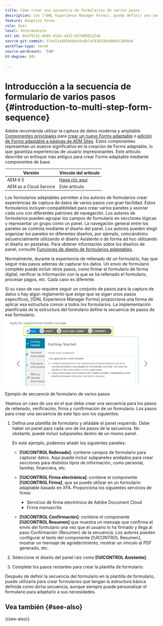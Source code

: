 ```yaml
---
title: Cómo crear una secuencia de formularios de varios pasos
description: Con [!DNL Experience Manager Forms], puede definir una secuencia de paneles de formulario para que los usuarios se desplacen por un formulario adaptable y lo rellenen.
feature: Adaptive Forms
role: User
level: Intermediate
exl-id: 6b3f9131-db6b-451b-a932-b57d809222eb
source-git-commit: 57e421a865b664c0adb7af93b33bd4b6b32049ab
workflow-type: tm+mt
source-wordcount: '549'
ht-degree: 88%

---
```


# Introducción a la secuencia de formulario de varios pasos {#introduction-to-multi-step-form-sequence}

<span class="preview"> Adobe recomienda utilizar la captura de datos moderna y ampliable [Componentes principales](https://experienceleague.adobe.com/docs/experience-manager-core-components/using/adaptive-forms/introduction.html?lang=es) para [crear un nuevo Forms adaptable](/help/forms/creating-adaptive-form-core-components.md) o [adición de Forms adaptable a páginas de AEM Sites](/help/forms/create-or-add-an-adaptive-form-to-aem-sites-page.md). Estos componentes representan un avance significativo en la creación de Forms adaptable, lo que garantiza experiencias de usuario impresionantes. Este artículo describe un enfoque más antiguo para crear Forms adaptable mediante componentes de base. </span>

| Versión | Vínculo del artículo |
| -------- | ---------------------------- |
| AEM 6.5 | [Haga clic aquí](https://experienceleague.adobe.com/docs/experience-manager-65/forms/adaptive-forms-basic-authoring/introduction-form-sequence.html) |
| AEM as a Cloud Service | Este artículo |

Los formularios adaptables permiten a los autores de formularios crear experiencias de captura de datos de varios pasos con gran facilidad. Estos formularios incluyen compatibilidad para crear varios paneles y asociar cada uno con diferentes patrones de navegación. Los autores de formularios pueden agrupar los campos de formulario en secciones lógicas y representar un grupo como un panel. La navegación general entre los paneles se controla mediante el diseño del panel. Los autores pueden elegir organizar los paneles en diferentes diseños, por ejemplo, colocándolos secuencialmente utilizando el diseño Asistente o de forma ad hoc utilizando el diseño en pestañas. Para obtener información sobre los diseños de panel, consulte [Funciones de diseño de formularios adaptables](layout-capabilities-adaptive-forms.md).

Normalmente, durante la experiencia de rellenado de un formulario, hay que seguir más pasos además de capturar los datos. Un envío de formulario completo puede incluir otros pasos, como firmar el formulario de forma digital, verificar la información con la que se ha rellenado el formulario, procesar pagos, etc. Cada caso es diferente.

Si su caso de uso requiere seguir un conjunto de pasos para la captura de datos o hay algún reglamento que exige que se sigan unos pasos específicos, [!DNL Experience Manager Forms] proporciona una forma de aplicar esa estructura común a todos los formularios. La implementación planificada de la estructura del formulario define la secuencia de pasos de ese formulario. ![Ejemplo de secuencia de formulario de varios pasos](assets/formpipeline.png)

Ejemplo de secuencia de formulario de varios pasos

Veamos un caso de uso en el que debe crear una secuencia para los pasos de rellenado, verificación, firma y confirmación de un formulario. Los pasos para crear una secuencia de este tipo son los siguientes:

1. Defina una plantilla de formulario y añádale el panel requerido. Debe haber un panel para cada uno de los pasos de la secuencia. No obstante, puede incluir subpaneles dentro de un mismo panel.

   En este ejemplo, podemos añadir los siguientes paneles:

   * **[!UICONTROL Rellenado]**: contiene campos de formulario para capturar datos. Aquí puede incluir subpaneles anidados para crear secciones para distintos tipos de información, como personal, familiar, financiera, etc.

   <!--* **[!UICONTROL Verify]**: It contains the **[!UICONTROL Verify]** component that can be used in an XFA-based Adaptive Form. It displays the information captured in the Fill panel in read-only mode for verification.-->


   * **[!UICONTROL Firma electrónica]**: contiene el componente **[!UICONTROL Firma]**, que se puede utilizar en un formulario adaptable basado en XFA. Proporciona los siguientes servicios de firma:

      * Servicios de firma electrónica de Adobe Document Cloud
      * Firma manuscrita

   * **[!UICONTROL Confirmación]**: contiene el componente **[!UICONTROL Resumen]** que muestra un mensaje que confirma el envío del formulario una vez que el usuario lo ha firmado y llega al paso Confirmación (Resumen) de la secuencia. Los autores pueden configurar el texto del componente [!UICONTROL Resumen], mostrar un mensaje de agradecimiento, mostrar un vínculo al PDF generado, etc.

1. Seleccione el diseño del panel raíz como **[!UICONTROL Asistente]**.
1. Complete los pasos restantes para crear la plantilla de formulario. <!-- For more information, see [Creating a custom Adaptive Form template](custom-adaptive-forms-templates.md). -->

Después de definir la secuencia del formulario en la plantilla de formulario, puede utilizarla para crear formularios que tengan la estructura básica definida como dicha secuencia, aunque siempre puede personalizar el formulario para adaptarlo a sus necesidades.


## Vea también {#see-also}

{{see-also}}